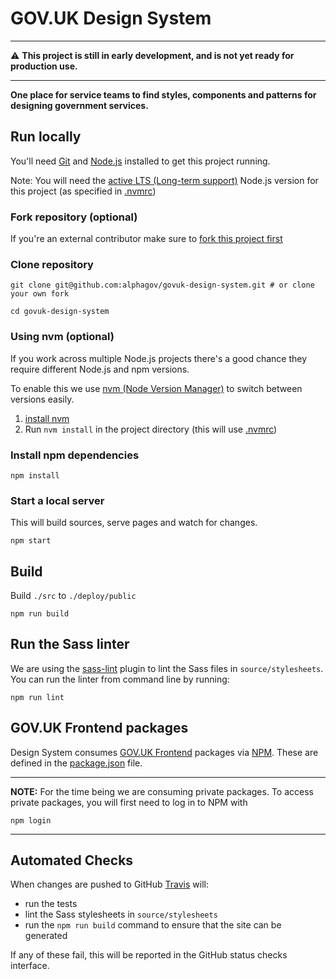 # GOV.UK Design System

---
:warning: **This project is still in early development, and is not yet ready
for production use.**

---

**One place for service teams to find styles, components and patterns for
designing government services.**

## Run locally

You'll need [Git](https://help.github.com/articles/set-up-git/) and [Node.js](https://nodejs.org/en/) installed to get this project running.

Note: You will need the [active LTS (Long-term support)](https://github.com/nodejs/Release#release-schedule) Node.js version for this project (as specified in [.nvmrc](./.nvmrc))

### Fork repository (optional)
If you're an external contributor make sure to [fork this project first](https://help.github.com/articles/fork-a-repo/)

### Clone repository
```
git clone git@github.com:alphagov/govuk-design-system.git # or clone your own fork

cd govuk-design-system
```

### Using nvm (optional)
If you work across multiple Node.js projects there's a good chance they require different Node.js and npm versions.

To enable this we use [nvm (Node Version Manager)](https://github.com/creationix/nvm) to switch between versions easily.

1. [install nvm](https://github.com/creationix/nvm#installation)
2. Run `nvm install` in the project directory (this will use [.nvmrc](./.nvmrc))

### Install npm dependencies
```
npm install
```

### Start a local server
This will build sources, serve pages and watch for changes.
```
npm start
```

## Build
Build `./src` to `./deploy/public`
```
npm run build
```

## Run the Sass linter

We are using the [sass-lint][sass-lint] plugin to lint the Sass files in
`source/stylesheets`. You can run the linter from command line by running:

```
npm run lint
```

[sass-lint]: https://github.com/juanfran/gulp-scss-lint

## GOV.UK Frontend packages

Design System consumes [GOV.UK Frontend](https://github.com/alphagov/govuk-frontend) packages via [NPM](https://www.npmjs.com/).
These are defined in the [package.json](package.json) file.

---------------------
**NOTE:**
For the time being we are consuming private packages. To access private packages, you will first need to log in to NPM with

`npm login`

--------------------

## Automated Checks

When changes are pushed to GitHub [Travis][travis] will:

- run the tests
- lint the Sass stylesheets in `source/stylesheets`
- run the `npm run build` command to ensure that the site can be generated

If any of these fail, this will be reported in the GitHub status checks
interface.

[travis]: https://travis-ci.org/alphagov/govuk-design-system
